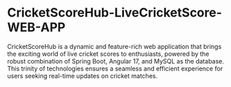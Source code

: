 # CricketScoreHub-LiveCricketScore-WEB-APP
CricketScoreHub is a dynamic and feature-rich web application that brings the exciting world of live cricket scores to enthusiasts, powered by the robust combination of Spring Boot, Angular 17, and MySQL as the database. This trinity of technologies ensures a seamless and efficient experience for users seeking real-time updates on cricket matches.
